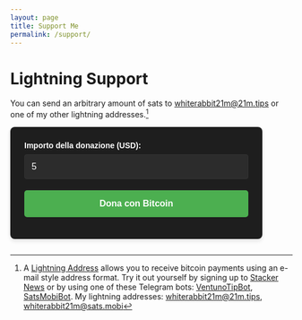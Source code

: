 ```yaml
---
layout: page
title: Support Me
permalink: /support/
---
```



# Lightning Support

You can send an arbitrary amount of sats to [whiterabbit21m@21m.tips][21mtips] or one of
my other lightning addresses.[^ln-addr]

[21mtips]: lightning:whiterabbit21m@21m.tips
[satsmobi]: lightning:whiterabbit21m@sats.mobi

[^ln-addr]: A [Lightning Address](https://lightningaddress.com/) allows you to receive bitcoin payments using an e-mail style address format. Try it out yourself by signing up to [Stacker News](https://stacker.news/r/whiterabbit21m) or by using one of these Telegram bots: [VentunoTipBot](https://t.me/VentunoTipBot), [SatsMobiBot](https://t.me/SatsMobiBot). My lightning addresses: [whiterabbit21m@21m.tips][21mtips], [whiterabbit21m@sats.mobi][satsmobi]

<form method="POST" action="https://btcpay.whiterabbit21m.com/api/v1/invoices" class="btcpay-form btcpay-form--block">
  <input type="hidden" name="storeId" value="ABCDEFGHILMNO" />
  <input type="hidden" name="checkoutDesc" value="Donazione per supportare il progetto" />
  <input type="hidden" name="browserRedirect" value="https://www.tuosito.com/grazie" />
  <input type="hidden" name="currency" value="USD" />
  
  <div class="form-group">
    <label for="btcpay-input-price">Importo della donazione (USD):</label>
    <input type="number" id="btcpay-input-price" name="price" value="5" min="1" step="1" class="form-control">
  </div>

  <button type="submit" class="cta-button">Dona con Bitcoin</button>
</form>

<style>
.btcpay-form {
  display: inline-block;
  padding: 25px;
  border-radius: 8px;
  background-color: #1E1E1E;
  color: #ffffff;
  font-family: Arial, sans-serif;
  max-width: 400px;
  width: 100%;
  box-shadow: 0 4px 6px rgba(0, 0, 0, 0.1);
}

.form-group {
  margin-bottom: 20px;
}

.form-group label {
  display: block;
  margin-bottom: 8px;
  font-weight: bold;
  color: #ffffff;
}

.form-control {
  width: 100%;
  padding: 12px;
  border: 1px solid #333;
  border-radius: 4px;
  background-color: #2C2C2C;
  color: #ffffff;
  font-size: 16px;
  transition: border-color 0.3s ease;
}

.form-control:focus {
  outline: none;
  border-color: #4CAF50;
}

.cta-button {
  display: inline-block;
  background-color: #4CAF50;
  color: #ffffff;
  padding: 15px 30px;
  border: none;
  border-radius: 5px;
  text-decoration: none;
  font-weight: bold;
  font-size: 16px;
  transition: background-color 0.3s ease, transform 0.2s ease;
  cursor: pointer;
  text-align: center;
  width: 100%;
}

.cta-button:hover, .cta-button:focus {
  background-color: #45a049;
  transform: translateY(-2px);
}

.cta-button:active {
  transform: translateY(0);
}

@media (max-width: 480px) {
  .btcpay-form {
    padding: 20px;
  }
  
  .cta-button {
    padding: 12px 24px;
  }
}
</style>
